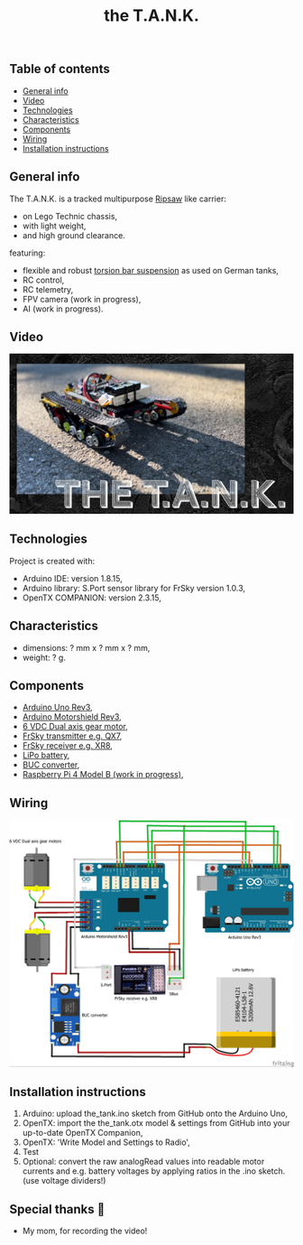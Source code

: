 <h1 align="center">the T.A.N.K.</h1>
<div align="center">
<br>
</div>

## Table of contents
* [General info](#general-info)
* [Video](#video)
* [Technologies](#technologies)
* [Characteristics](#characteristics)
* [Components](#components)
* [Wiring](#wiring)
* [Installation instructions](#installation-instructions)

## General info
The T.A.N.K. is a tracked multipurpose [Ripsaw](https://en.wikipedia.org/wiki/Ripsaw_(vehicle)) like carrier:
- on Lego Technic chassis,
- with light weight,
- and high ground clearance.

featuring:
- flexible and robust [torsion bar suspension](https://www.tanknology.co.uk/post/primer-torsion-bar-suspension) as used on German tanks,
- RC control,
- RC telemetry,
- FPV camera (work in progress),
- AI (work in progress).
	
## Video

[![Watch the video](https://github.com/EwoudTinkerboy/T.A.N.K/blob/main/the_tank.jpeg)](https://www.youtube.com/watch?v=WVPMDnqwUC0&t=7s)

## Technologies
Project is created with:
* Arduino IDE: version 1.8.15,
* Arduino library: S.Port sensor library for FrSky version 1.0.3,
* OpenTX COMPANION: version 2.3.15,

## Characteristics
- dimensions: ? mm x ? mm x ? mm,
- weight: ? g.

## Components
- [Arduino Uno Rev3](https://store.arduino.cc/products/arduino-uno-rev3),
- [Arduino Motorshield Rev3](https://store.arduino.cc/products/arduino-motor-shield-rev3),
- [6 VDC Dual axis gear motor](https://www.aliexpress.com/item/4000021146641.html?),
- [FrSky transmitter e.g. QX7](https://www.frsky-rc.com/product/taranis-q-x7-2/),
- [FrSky receiver e.g. XR8](https://www.frsky-rc.com/x8r/),
- [LiPo battery](https://www.frsky-rc.com/x8r/),
- [BUC converter](https://),
- [Raspberry Pi 4 Model B (work in progress)](https://www.raspberrypi.com/products/raspberry-pi-4-model-b/),
	
## Wiring
[![the_tank.fzz](https://github.com/EwoudTinkerboy/T.A.N.K/blob/main/wiring.jpg)](https://github.com/EwoudTinkerboy/T.A.N.K/blob/main/the_tank.fzz)

## Installation instructions
1. Arduino: upload the_tank.ino sketch from GitHub onto the Arduino Uno,
2. OpenTX: import the the_tank.otx model & settings from GitHub into your up-to-date OpenTX Companion,
3. OpenTX: 'Write Model and Settings to Radio',
4. Test
5. Optional: convert the raw analogRead values into readable motor currents and e.g. battery voltages by applying ratios in the .ino sketch.
   (use voltage dividers!) 

## Special thanks 🙇
- My mom, for recording the video!
